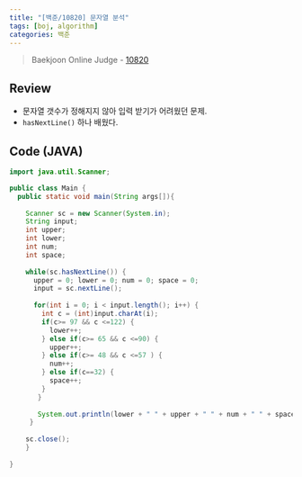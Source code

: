 ```yaml
---
title: "[백준/10820] 문자열 분석"
tags: [boj, algorithm]
categories: 백준
---
```

> Baekjoon Online Judge - [10820](https://www.acmicpc.net/problem/10820)

## Review
* 문자열 갯수가 정해지지 않아 입력 받기가 어려웠던 문제.
* `hasNextLine()` 하나 배웠다.

## Code (JAVA)
```java
import java.util.Scanner;

public class Main {
  public static void main(String args[]){
    
    Scanner sc = new Scanner(System.in);
    String input;
    int upper;
    int lower;
    int num;
    int space;
 
    while(sc.hasNextLine()) {
      upper = 0; lower = 0; num = 0; space = 0;
      input = sc.nextLine();
      
      for(int i = 0; i < input.length(); i++) {
        int c = (int)input.charAt(i);
        if(c>= 97 && c <=122) {
          lower++;
        } else if(c>= 65 && c <=90) {
          upper++;
        } else if(c>= 48 && c <=57 ) {
          num++;
        } else if(c==32) {
          space++;
        }
       }
       
       System.out.println(lower + " " + upper + " " + num + " " + space);
     }
    
    sc.close();
    }
    
}
```